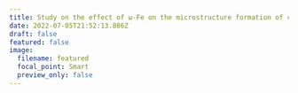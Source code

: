```yaml
---
title: Study on the effect of ω-Fe on the microstructure formation of carbon steel
date: 2022-07-05T21:52:13.886Z
draft: false
featured: false
image:
  filename: featured
  focal_point: Smart
  preview_only: false
---
```

